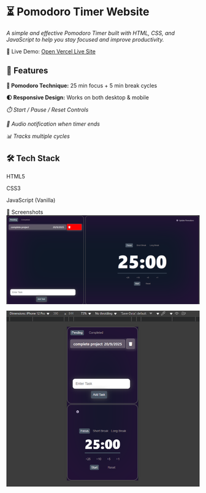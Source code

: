 # ⏳ Pomodoro Timer Website

*A simple and effective Pomodoro Timer built with HTML, CSS, and JavaScript to help you stay focused and improve productivity.*

🔗 Live Demo: [Open Vercel Live Site](https://your-vercel-link.com)


## 🚀 Features

**🎯 Pomodoro Technique:** 25 min focus + 5 min break cycles

**🌓 Responsive Design:** Works on both desktop & mobile

*⏱️ Start / Pause / Reset Controls*

*🔔 Audio notification when timer ends*

*📊 Tracks multiple cycles*

## 🛠️ Tech Stack

HTML5

CSS3

JavaScript (Vanilla)

📸 Screenshots
![Desktop Screenshot](./dekstop.png)

![Mobile Screenshot](./mobile.png)

